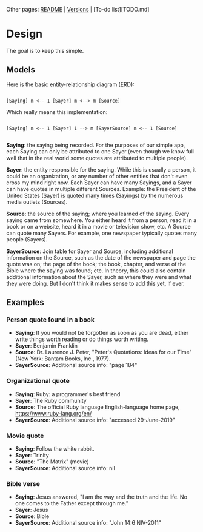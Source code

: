 Other pages:  [README](README.md) | [Versions](VERSIONS.md) | [To-do list][TODO.md]

# Design

The goal is to keep this simple.

## Models

Here is the basic entity-relationship diagram (ERD):

```

[Saying] m <-- 1 [Sayer] m <--> m [Source]

```

Which really means this implementation:

```

[Saying] m <-- 1 [Sayer] 1 --> m [SayerSource] m <-- 1 [Source]
  
```

**Saying**: the saying being recorded.  For the purposes of our simple app, 
 each Saying can only be attributed to one Sayer (even though we know full well that in the real world some
 quotes are attributed to multiple people).

**Sayer**: the entity responsible for the saying.  While this is usually a person, it could be an organization, or
 any number of other entities that don't even cross my mind right now.   Each Sayer can have many Sayings, 
 and a Sayer can have quotes in multiple different Sources.  Example: the President of the United States (Sayer)
 is quoted many times (Sayings) by the numerous media outlets (Sources).

**Source**: the source of the saying; where you learned of the saying.  Every saying came from somewhere.
 You either heard it from a person, read it in a book or on a website, heard it in a movie or 
 television show, etc.   A Source can quote many Sayers.  For example, one newspaper typically quotes 
 many people (Sayers).
 
**SayerSource**: Join table for Sayer and Source, including additional information on the Source, such as the 
date of the newspaper and page the quote was on; the page of the book; the book, chapter, and verse of the Bible where
the saying was found; etc. In theory, this could also contain additional information about the Sayer, such as 
where they were and what they were doing.  But I don't think it makes sense to add this yet, if ever.
 

## Examples
### Person quote found in a book
* **Saying**: If you would not be forgotten as soon as you are dead, either write things worth reading or do things worth writing.
* **Sayer**: Benjamin Franklin
* **Source**: Dr. Laurence J. Peter, "Peter's Quotations: Ideas for our Time" (New York: Bantam Books, Inc., 1977). 
* **SayerSource**: Additional source info: "page 184"

### Organizational quote
* **Saying**: Ruby: a programmer's best friend
* **Sayer**: The Ruby community
* **Source**: The official Ruby language English-language home page, https://www.ruby-lang.org/en/
* **SayerSource**: Additional source info: "accessed 29-June-2019"

### Movie quote
* **Saying**: Follow the white rabbit.
* **Sayer**: Trinity
* **Source**: "The Matrix" (movie)
* **SayerSource**: Additional source info: nil

### Bible verse
* **Saying**: Jesus answered, "I am the way and the truth and the life. No one comes to the Father except through me."
* **Sayer**: Jesus
* **Source**: Bible  
* **SayerSource**: Additional source info: "John 14:6 NIV-2011"
